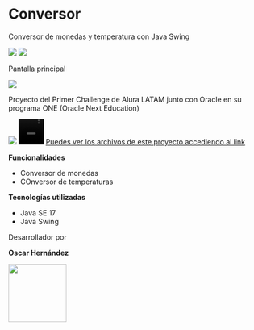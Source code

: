 # Conversor
Conversor de monedas y temperatura con Java Swing
<p align="left">
   <img src="https://img.shields.io/badge/STATUS-DESAROLLADO-green">
   <img src="https://img.shields.io/github/stars/OH187?style=social">
</p>
<p>Pantalla principal</p>
<img src="https://user-images.githubusercontent.com/108697040/207402624-1185f6be-3a56-4512-9e74-f8c2ba5d447a.JPG">
<p>Proyecto del Primer Challenge de Alura LATAM junto con Oracle en su programa ONE (Oracle Next Education)</p>
<img src="https://img.shields.io/badge/Conversor-v1.0-blue">
<video src="https://user-images.githubusercontent.com/108697040/207407251-898694c7-a0e1-40f3-81b7-c017631a723c.mp4" width="50" height="50"></video>
<a href="https://github.com/OH187/Conversor">Puedes ver los archivos de este proyecto accediendo al link</a> <br>
<p><b>Funcionalidades</b></p>
<ul>
   <li>Conversor de monedas</li>
   <li>COnversor de temperaturas</li>
 </ul>
  
<p><b>Tecnologías utilizadas</b></p>
   <ul>
   <li>Java SE 17</li>
   <li>Java Swing</li>
   </ul>
<p>Desarrollador por</p>
  <p><b>Oscar Hernández</b></p>
  <img src="https://user-images.githubusercontent.com/108697040/207412821-25653573-f279-40c6-ad10-83a6d7764716.png" width=115><br>
 
